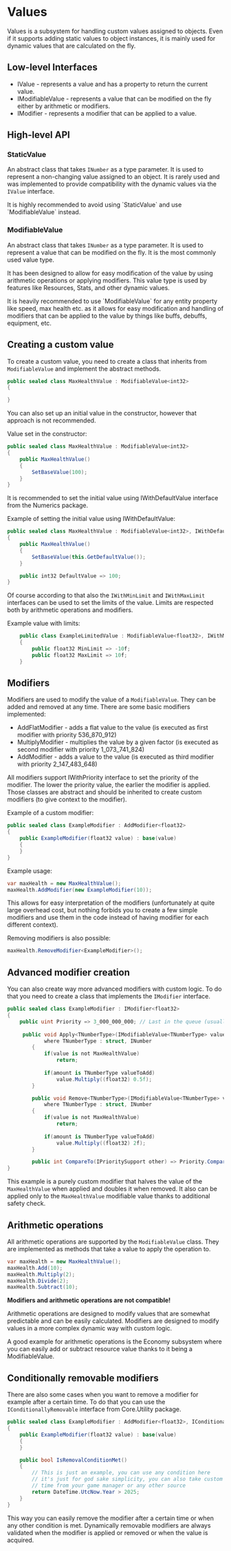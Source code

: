 # Values

Values is a subsystem for handling custom values assigned to objects. Even if it supports adding static
values to object instances, it is mainly used for dynamic values that are calculated on the fly.

## Low-level Interfaces
* IValue - represents a value and has a property to return the current value.
* IModifiableValue - represents a value that can be modified on the fly either by arithmetic or modifiers.
* IModifier - represents a modifier that can be applied to a value.

## High-level API
### StaticValue
An abstract class that takes `INumber` as a type parameter. It is used to represent a non-changing value
assigned to an object. It is rarely used and was implemented to provide compatibility with the dynamic
values via the `IValue` interface.

<note>
It is highly recommended to avoid using `StaticValue` and use `ModifiableValue` instead.
</note>

### ModifiableValue
An abstract class that takes `INumber` as a type parameter. It is used to represent a value that can be
modified on the fly. It is the most commonly used value type.

It has been designed to allow for easy modification of the value by using arithmetic operations or
applying modifiers. This value type is used by features like Resources, Stats, and other dynamic values.

<note>
It is heavily recommended to use `ModifiableValue` for any entity property like speed, max health etc.
as it allows for easy modification and handling of modifiers that can be applied to the value by
things like buffs, debuffs, equipment, etc.
</note>

## Creating a custom value
To create a custom value, you need to create a class that inherits from `ModifiableValue` and
implement the abstract methods.

```C#
public sealed class MaxHealthValue : ModifiableValue<int32>
{

}
```

You can also set up an initial value in the constructor, however that approach is not recommended.

Value set in the constructor:
```C#
public sealed class MaxHealthValue : ModifiableValue<int32>
{
    public MaxHealthValue()
    {
        SetBaseValue(100);    
    }
}
```

<note>
It is recommended to set the initial value using IWithDefaultValue interface from the Numerics package.
</note>

Example of setting the initial value using IWithDefaultValue:
```C#
public sealed class MaxHealthValue : ModifiableValue<int32>, IWithDefaultValue<int32>
{
    public MaxHealthValue()
    {
        SetBaseValue(this.GetDefaultValue());
    }

    public int32 DefaultValue => 100;
}
```

Of course according to that also the `IWithMinLimit` and `IWithMaxLimit` interfaces can be used to set the limits of the value.
Limits are respected both by arithmetic operations and modifiers.

Example value with limits:
```C#
    public class ExampleLimitedValue : ModifiableValue<float32>, IWithMinLimit<float32>, IWithMaxLimit<float32>
    {
        public float32 MinLimit => -10f;
        public float32 MaxLimit => 10f;
    }
```

## Modifiers
Modifiers are used to modify the value of a `ModifiableValue`. They can be added and removed at any time.
There are some basic modifiers implemented:
* AddFlatModifier - adds a flat value to the value (is executed as first modifier with priority 536_870_912)
* MultiplyModifier - multiplies the value by a given factor (is executed as second modifier with priority 1_073_741_824)
* AddModifier - adds a value to the value (is executed as third modifier with priority 2_147_483_648)

All modifiers support IWithPriority interface to set the priority of the modifier. The lower the priority value, the earlier the modifier is applied.
Those classes are abstract and should be inherited to create custom modifiers (to give context to the modifier).

Example of a custom modifier:
```C#
public sealed class ExampleModifier : AddModifier<float32>
{
    public ExampleModifier(float32 value) : base(value)
    {
    }
}
```

Example usage:
```C#
var maxHealth = new MaxHealthValue();
maxHealth.AddModifier(new ExampleModifier(10));
```

This allows for easy interpretation of the modifiers (unfortunately at quite large overhead cost, but nothing
forbids you to create a few simple modifiers and use them in the code instead of having modifier for each different
context).

Removing modifiers is also possible:
```C#
maxHealth.RemoveModifier<ExampleModifier>();
```

## Advanced modifier creation
You can also create way more advanced modifiers with custom logic. To do that you need to create a class that
implements the `IModifier` interface.

```C#
public sealed class ExampleModifier : IModifier<float32>
{
    public uint Priority => 3_000_000_000; // Last in the queue (usually)
    
     public void Apply<TNumberType>(IModifiableValue<TNumberType> value) 
            where TNumberType : struct, INumber
        {
            if(value is not MaxHealthValue)
                return;
        
            if(amount is TNumberType valueToAdd)
                value.Multiply((float32) 0.5f);
        }

        public void Remove<TNumberType>(IModifiableValue<TNumberType> value) 
            where TNumberType : struct, INumber
        {
            if(value is not MaxHealthValue)
                return;
        
            if(amount is TNumberType valueToAdd)
                value.Multiply((float32) 2f);   
        }

        public int CompareTo(IPrioritySupport other) => Priority.CompareTo(other.Priority);
}
```

This example is a purely custom modifier that halves the value of the `MaxHealthValue` when applied and doubles it when removed.
It also can be applied only to the `MaxHealthValue` modifiable value thanks to additional safety check.

## Arithmetic operations
All arithmetic operations are supported by the `ModifiableValue` class. They are implemented as methods that
take a value to apply the operation to.

```C#
var maxHealth = new MaxHealthValue();
maxHealth.Add(10);
maxHealth.Multiply(2);
maxHealth.Divide(2);
maxHealth.Subtract(10);
```

<warning>
<b>Modifiers and arithmetic operations are not compatible!</b>

Arithmetic operations are designed to modify values that are somewhat predictable and can be easily
calculated. Modifiers are designed to modify values in a more complex dynamic way with custom logic.
</warning>

<note>
A good example for arithmetic operations is the Economy subsystem where you can easily add or subtract
resource value thanks to it being a ModifiableValue.
</note>

## Conditionally removable modifiers
There are also some cases when you want to remove a modifier for example after a certain time. To do that
you can use the `IConditionallyRemovable` interface from Core.Utility package.

```C#
public sealed class ExampleModifier : AddModifier<float32>, IConditionallyRemovable
{
    public ExampleModifier(float32 value) : base(value)
    {
    }

    public bool IsRemovalConditionMet()
    {
        // This is just an example, you can use any condition here
        // it's just for god sake simplicity, you can also take custom
        // time from your game manager or any other source
        return DateTime.UtcNow.Year > 2025;
    }
}
```

This way you can easily remove the modifier after a certain time or when any other condition is met.
Dynamically removable modifiers are always validated when the modifier is applied or removed or
when the value is acquired.